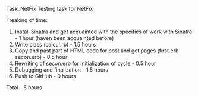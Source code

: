  Task_NetFix
Testing task for NetFix

Treaking of time:
1. Install Sinatra and get acquainted with the specifics of work with Sinatra - 1 hour (haven been acquainted before)
2. Write class (calcul.rb) - 1.5 hours
3. Copy and past part of HTML code for post and get pages (first.erb secon.erb) - 0.5 hour
4. Rewriting of secon.erb for initialization of cycle - 0.5 hour
4. Debugging and finalization - 1.5 hours
5. Push to GitHub - 0 hours

Total - 5 hours
